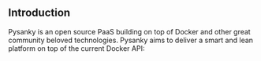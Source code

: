 ## Introduction

Pysanky is an open source PaaS building on top of Docker and other great community beloved technologies. Pysanky aims to deliver a smart and lean platform on top of the current Docker API:
